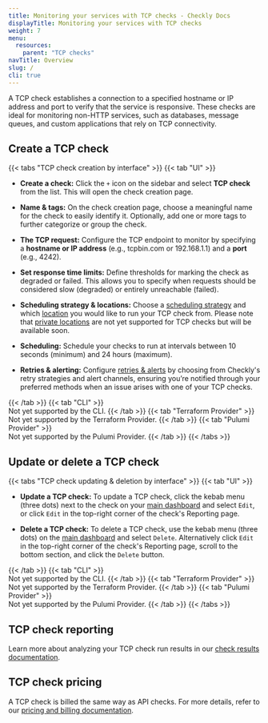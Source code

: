 ```yaml
---
title: Monitoring your services with TCP checks - Checkly Docs
displayTitle: Monitoring your services with TCP checks
weight: 7
menu:
  resources:
    parent: "TCP checks"
navTitle: Overview
slug: /
cli: true
---
```


A TCP check establishes a connection to a specified hostname or IP address and port to verify that the service is responsive. These checks are ideal for monitoring non-HTTP services, such as databases, message queues, and custom applications that rely on TCP connectivity.

## Create a TCP check

{{< tabs "TCP check creation by interface" >}}
{{< tab "UI" >}}
<br>

* **Create a check:** Click the `+` icon on the sidebar and select **TCP check** from the list. This will open the check creation page.

* **Name & tags:** On the check creation page, choose a meaningful name for the check to easily identify it. Optionally, add one or more tags to further categorize or group the check.

* **The TCP request:** Configure the TCP endpoint to monitor by specifying a **hostname or IP address** (e.g., tcpbin.com or 192.168.1.1) and a **port** (e.g., 4242).

* **Set response time limits:** Define thresholds for marking the check as degraded or failed. This allows you to specify when requests should be considered slow (degraded) or entirely unreachable (failed).

* **Scheduling strategy & locations:** Choose a [scheduling strategy](/docs/monitoring/global-locations#scheduling-strategies) and which [location](/docs/monitoring/global-locations) you would like to run your TCP check from. Please note that [private locations](/docs/private-locations) are not yet supported for TCP checks but will be available soon.

* **Scheduling:** Schedule your checks to run at intervals between 10 seconds (minimum) and 24 hours (maximum).

* **Retries & alerting:** Configure [retries & alerts](/docs/alerting-and-retries) by choosing from Checkly's retry strategies and alert channels, ensuring you’re notified through your preferred methods when an issue arises with one of your TCP checks.

{{< /tab >}}
{{< tab "CLI" >}}
<br>
Not yet supported by the CLI.
{{< /tab >}}
{{< tab "Terraform Provider" >}}
<br>
Not yet supported by the Terraform Provider.
{{< /tab >}}
{{< tab "Pulumi Provider" >}}
<br>
Not yet supported by the Pulumi Provider.
{{< /tab >}}
{{< /tabs >}}

## Update or delete a TCP check

{{< tabs "TCP check updating & deletion by interface" >}}
{{< tab "UI" >}}
<br>

* **Update a TCP check:** To update a TCP check, click the kebab menu (three dots) next to the check on your [main dashboard](https://app.checklyhq.com) and select `Edit`, or click `Edit` in the top-right corner of the check's Reporting page.

* **Delete a TCP check:** To delete a TCP check, use the kebab menu (three dots) on the [main dashboard](https://app.checklyhq.com) and select `Delete`. Alternatively click `Edit` in the top-right corner of the check's Reporting page, scroll to the bottom section, and click the `Delete` button.

{{< /tab >}}
{{< tab "CLI" >}}
<br>
Not yet supported by the CLI.
{{< /tab >}}
{{< tab "Terraform Provider" >}}
<br>
Not yet supported by the Terraform Provider.
{{< /tab >}}
{{< tab "Pulumi Provider" >}}
<br>
Not yet supported by the Pulumi Provider.
{{< /tab >}}
{{< /tabs >}}

## TCP check reporting

Learn more about analyzing your TCP check run results in our [check results documentation](/docs/monitoring/check-results#tcp-check-results).

## TCP check pricing

A TCP check is billed the same way as API checks. For more details, refer to our [pricing and billing documentation](/docs/monitoring/check-pricing).
